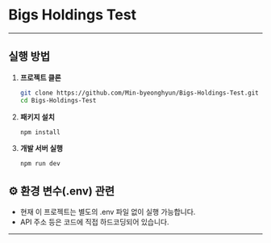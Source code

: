 # Bigs Holdings Test

---

## 실행 방법

1. **프로젝트 클론**

   ```bash
   git clone https://github.com/Min-byeonghyun/Bigs-Holdings-Test.git
   cd Bigs-Holdings-Test
   ```

2. **패키지 설치**

   ```bash
   npm install
   ```

3. **개발 서버 실행**
   ```bash
   npm run dev
   ```

## ⚙️ 환경 변수(.env) 관련

- 현재 이 프로젝트는 별도의 .env 파일 없이 실행 가능합니다.
- API 주소 등은 코드에 직접 하드코딩되어 있습니다.

---
